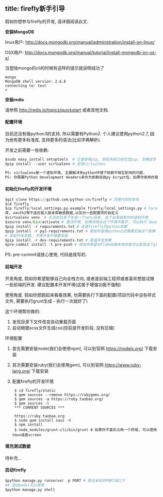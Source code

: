 title: firefly新手引导
-------------------------

假如你想参与firefly的开发, 请详细阅读此文.

**安装MongoDB**

linux用户: http://docs.mongodb.org/manual/administration/install-on-linux/

OSX用户: http://docs.mongodb.org/manual/tutorial/install-mongodb-on-os-x/

当登陆mongo的cli的时候有这样的提示就说明成功了

```
mongo
MongoDB shell version: 2.6.8
connecting to: test
>
```

**安装redis**

请参照 http://redis.io/topics/quickstart 或者其他文档.

#### 配置环境

目前还没有做python3的支持, 所以需要有Python2. 个人建议使用python2.7,
因为他有更多标准库, 支持更多的语法(比如字典解析).

开发之前需要一些依赖:

```python
$sudo easy_install setuptools  # 它里面有pip, 假如系统已经包含pip, 忽略这步
$pip install --user virtualenv # 安装virtualenv

PS: virtualenv是一个虚拟环境, 主要解决多python环境下依赖不相互影响的问题.
PS: 你需要Python Development Headers来作为依赖安装py-bcrypt包，如果你使用的是Mac OS或者Windows，你应该已经有了这个依赖。否则如果是Debian系的发行版需要安装python-dev包，如果是RedHat系的发行版需要安装python-devel包。
```

#### 初始化firefly的开发环境

```python
$git clone https://github.com/python-cn/firefly # 克隆代码到本地
$cd firefly
$cp firefly/local_settings.py.example firefly/local_settings.py # local_settings.py是本地配置, 包含数据
库, oauth2等不适合放入版本库敏感数据,以及对一些配置项的自定义
$virtualenv venv  # 在当前目录下生成一个venv目录, 这个目录就是你的虚拟环境
$source venv/bin/activate # 激活环境, 如果你想从这个环境中离开, 可以执行`deactivate`
$pip install -r requirements.txt # 安装firefly的python依赖
$pip install -r py2-requirements.txt # 假如你是用python2还需要安装这个依赖
# 安装开发依赖, 不做开发不需要安装
$pip install -r dev-requirements.txt # 安装开发依赖
$pre-commit install -t pre-push # 假如你希望对flake8做本地检查可以安装这个git-hook. 以后每次你的push都会跑一遍对当前提交代码中的检查
```

PS: pre-commit请放心使用, 代码是我写的.

#### 前端开发

开发角度, 假如你希望能够自己向全栈方向, 或者是前端工程师或者喜欢想尝试做一些前端的开发. 建议配置本开发环境(这属于增强功能不强制)

使用角度. 假如你想跑起来看看效果, 也需要执行下面的配置(项目代码中没有样式文件, 需要执行grunt生成 - 执行一次就好了)

这个环境帮你做的:

1. 发现目录下文件改变自动重载页面
2. 自动根据scss文件生成css(目前是开发阶段, 没有压缩)

环境配置

1. 首先需要安装node(我们会使用npm), 可以到官网 https://nodejs.org/ 下载安装
2. 其次需要安装ruby(我们会使用gem), 可以到官网 https://www.ruby-lang.org/ 下载安装
3. 配置firefly的开发环境


        $ cd firefly/static
        $ gem sources --remove https://rubygems.org/
        $ gem sources -a https://ruby.taobao.org/
        $ gem sources -l
        *** CURRENT SOURCES ***

        https://ruby.taobao.org
        $ sudo gem install sass -V
        $ npm install
        $ node_modules/grunt-cli/bin/grunt # 如果你不喜欢占用一个终端, 可以使用tmux或者screen

#### 填充测试数据

待补充...

#### 启动firefly

```python
$python manage.py runserver -p PORT # 跑在本机的PORT端口下
## 调试model可以使用
$python manage.py shell
```
